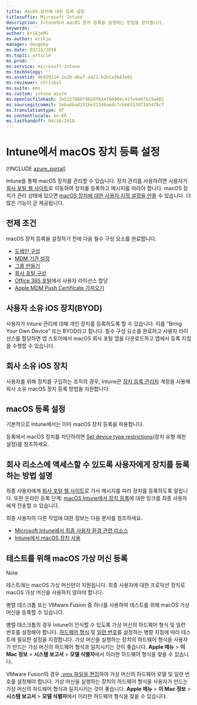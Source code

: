 ```yaml
---
title: macOS 장치에 대한 등록 설정
titlesuffix: Microsoft Intune
description: Intune에서 macOS 장치 등록을 설정하는 방법을 알아봅니다.
keywords: ''
author: ErikjeMS
ms.author: erikje
manager: dougeby
ms.date: 03/15/2018
ms.topic: article
ms.prod: ''
ms.service: microsoft-intune
ms.technology: ''
ms.assetid: 46429114-2e26-4ba7-aa21-b2b1a5643e01
ms.reviewer: chrisbal
ms.suite: ems
ms.custom: intune-azure
ms.openlocfilehash: 1e522708879818f644780904c42fe9e6fb19a402
ms.sourcegitcommit: 5eba4bad151be32346aedc7cbb0333d71934f8cf
ms.translationtype: HT
ms.contentlocale: ko-KR
ms.lasthandoff: 04/16/2018
---
```

# <a name="set-up-enrollment-for-macos-devices-in-intune"></a>Intune에서 macOS 장치 등록 설정

[!INCLUDE [azure_portal](./includes/azure_portal.md)]

Intune을 통해 macOS 장치를 관리할 수 있습니다. 장치 관리를 사용하려면 사용자가 [회사 포털 웹 사이트](http://portal.manage.microsoft.com)로 이동하여 장치를 등록하고 메시지를 따라야 합니다. macOS 장치가 관리 상태에 있으면 [macOS 장치에 대한 사용자 지정 설정을 만들](custom-settings-macos.md) 수 있습니다. 더 많은 기능이 곧 제공됩니다.

## <a name="prerequisites"></a>전제 조건

macOS 장치 등록을 설정하기 전에 다음 필수 구성 요소를 완료합니다.

- [도메인 구성](custom-domain-name-configure.md)
- [MDM 기관 설정](mdm-authority-set.md)
- [그룹 만들기](https://docs.microsoft.com/intune-classic/get-started/start-with-a-paid-subscription-to-microsoft-intune-step-5)
- [회사 포털 구성](company-portal-app.md)
- [Office 365 포털](http://go.microsoft.com/fwlink/p/?LinkId=698854)에서 사용자 라이선스 할당
- [Apple MDM Push Certificate 가져오기](apple-mdm-push-certificate-get.md)

## <a name="user-owned-ios-devices-byod"></a>사용자 소유 iOS 장치(BYOD)

사용자가 Intune 관리에 대해 개인 장치를 등록하도록 할 수 있습니다. 이를 "Bring Your Own Device" 또는 BYOD라고 합니다. 필수 구성 요소를 완료하고 사용자 라이선스를 할당하면 앱 스토어에서 macOS 회사 포털 앱을 다운로드하고 앱에서 등록 지침을 수행할 수 있습니다.

## <a name="company-owned-ios-devices"></a>회사 소유 iOS 장치
사용자를 위해 장치를 구입하는 조직의 경우, Intune은 [장치 등록 관리자](device-enrollment-manager-enroll.md) 계정을 사용해 회사 소유 macOS 장치 등록 방법을 지원합니다.

## <a name="set-up-macos-enrollment"></a>macOS 등록 설정

기본적으로 Intune에서는 이미 macOS 장치 등록을 허용합니다.

등록에서 macOS 장치를 차단하려면 [Set device type restrictions](enrollment-restrictions-set.md)(장치 유형 제한 설정)를 참조하세요.

## <a name="tell-your-users-how-to-enroll-their-devices-to-access-company-resources"></a>회사 리소스에 액세스할 수 있도록 사용자에게 장치를 등록하는 방법 설명

최종 사용자에게 [회사 포털 웹 사이트](https://portal.manage.microsoft.com)로 가서 메시지를 따라 장치를 등록하도록 알립니다. 또한 온라인 등록 단계: [macOS Intune에서 장치 등록](https://docs.microsoft.com/intune-user-help/enroll-your-device-in-intune-macos)에 대한 링크를 최종 사용자에게 전송할 수 있습니다.

최종 사용자의 다른 작업에 대한 정보는 다음 문서를 참조하세요.

- [Microsoft Intune에서 최종 사용자 환경 관련 리소스](end-user-educate.md)
- [Intune에서 macOS 장치 사용](/intune-user-help/using-your-macos-device-with-intune)

## <a name="enroll-virtual-macos-machines-for-testing"></a>테스트를 위해 macOS 가상 머신 등록

> [!NOTE]
> 테스트에는 macOS 가상 머신만이 지원됩니다. 최종 사용자에 대한 프로덕션 장치로 macOS 가상 머신을 사용하지 않아야 합니다. 

병렬 데스크톱 또는 VMware Fusion 중 하나를 사용하여 테스트를 위해 macOS 가상 머신을 등록할 수 있습니다. 

병렬 데스크톱의 경우 Intune이 인식할 수 있도록 가상 머신의 하드웨어 형식 및 일련 번호를 설정해야 합니다. [하드웨어 형식](http://kb.parallels.com/123594) 및 [일련 번호](http://kb.parallels.com/123455)를 설정하는 병렬 지침에 따라 테스트에 필요한 설정을 지정합니다. 가상 머신을 실행하는 장치의 하드웨어 형식을 사용자가 만드는 가상 머신의 하드웨어 형식과 일치시키는 것이 좋습니다. **Apple 메뉴** > **이 Mac 정보** > **시스템 보고서** > **모델 식별자**에서 이러한 하드웨어 형식을 찾을 수 있습니다. 

VMware Fusion의 경우 [.vmx 파일을 편집](https://kb.vmware.com/s/article/1014782)하여 가상 머신의 하드웨어 모델 및 일련 번호를 설정해야 합니다. 가상 머신을 실행하는 장치의 하드웨어 형식을 사용자가 만드는 가상 머신의 하드웨어 형식과 일치시키는 것이 좋습니다. **Apple 메뉴** > **이 Mac 정보** > **시스템 보고서** > **모델 식별자**에서 이러한 하드웨어 형식을 찾을 수 있습니다. 
